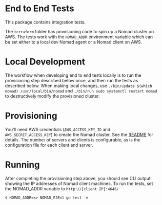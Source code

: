 End to End Tests
================

This package contains integration tests. 

The `terraform` folder has provisioning code to spin up a Nomad cluster on AWS. The tests work with the `NOMAD_ADDR` environment variable which can be set either to a local dev Nomad agent or a Nomad client on AWS. 

Local Development
=================
The workflow when developing end to end tests locally is to run the provisioning step described below once, and then run the tests as described below.
When making local changes, use `./bin/update $(which nomad) /usr/local/bin/nomad` and `./bin/run sudo systemctl restart nomad` to destructively modify the provisioned cluster.

Provisioning
============
You'll need AWS credentials (`AWS_ACCESS_KEY_ID` and `AWS_SECRET_ACCESS_KEY`) to create the Nomad cluster. See the [README](https://github.com/hashicorp/nomad/blob/master/e2e/terraform/README.md) for details. The number of servers and clients is configurable, as is the configuration file for each client and server.

Running
===========
After completing the provisioning step above, you should see CLI output showing the IP addresses of Nomad client machines. To run the tests, set the NOMAD_ADDR variable to `http://[client IP]:4646/`

```
$ NOMAD_ADDR=<> NOMAD_E2E=1 go test -v
```

